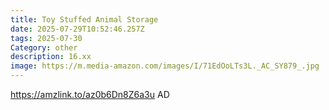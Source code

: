 ```yaml
---
title: Toy Stuffed Animal Storage
date: 2025-07-29T10:52:46.257Z
tags: 2025-07-30
Category: other
description: 16.xx
image: https://m.media-amazon.com/images/I/71EdOoLTs3L._AC_SY879_.jpg
---
```

https://amzlink.to/az0b6Dn8Z6a3u       AD